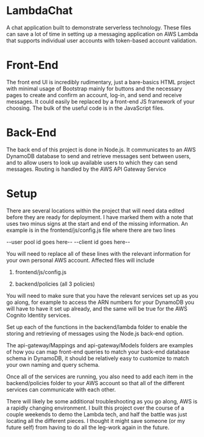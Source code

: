 # LambdaChat
A chat application built to demonstrate serverless technology.  These files can save a lot of time
in setting up a messaging application on AWS Lambda that supports individual user accounts with
token-based account validation.

# Front-End
The front end UI is incredibly rudimentary, just a bare-basics HTML project with minimal usage of
Bootstrap mainly for buttons and the necessary pages to create and confirm an account, log-in,
and send and receive messages. It could easily be replaced by a front-end JS framework of your
choosing.  The bulk of the useful code is in the JavaScript files.

# Back-End
The back end of this project is done in Node.js.  It communicates to an AWS DynamoDB database
to send and retrieve messages sent between users, and to allow users to look up available
users to which they can send messages.  Routing is handled by the AWS API Gateway Service

# Setup
There are several locations within the project that will need data edited before they are ready
for deployment.  I have marked them with a note that uses two minus signs at the start and end
of the missing information.  An example is in the frontend/js/config.js file where there are
two lines

--user pool id goes here--
--client id goes here--

You will need to replace all of these lines with the relevant information for your own personal
AWS account.  Affected files will include

1. frontend/js/config.js

2. backend/policies (all 3 policies)

You will need to make sure that you have the relevant services set up as you go along, for
example to access the ARN numbers for your DynamoDB you will have to have it set up already,
and the same will be true for the AWS Cognito Identity services.

Set up each of the functions in the backend/lambda folder to enable the storing and retrieving
of messages using the Node.js back-end option.

The api-gateway/Mappings and api-gateway/Models folders are examples of how you can map front-end
queries to match your back-end database schema in DynamoDB, it should be relatively easy to
customize to match your own naming and query schema.

Once all of the services are running, you also need to add each item in the backend/policies
folder to your AWS account so that all of the different services can communicate with each other.


There will likely be some additional troubleshooting as you go along, AWS is a rapidly changing
environment.  I built this project over the course of a couple weekends to demo the Lambda tech,
and half the battle was just locating all the different pieces.  I thought it might save someone
(or my future self) from having to do all the leg-work again in the future.